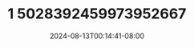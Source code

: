 --- 
title: "1 5028392459973952667"
description: "streaming bokeh 1 5028392459973952667   video full baru"
date: 2024-08-13T00:14:41-08:00
file_code: "gkixzbbmpp03"
draft: false
cover: "oc85tmk3rlz4axb7.jpg"
tags: ["indo", "bokep-indo", "bokep-viral", "bokep-ig"]
length: 69
fld_id: "1482603"
foldername: "alisuyan"
categories: ["alisuyan"]
views: 0
---